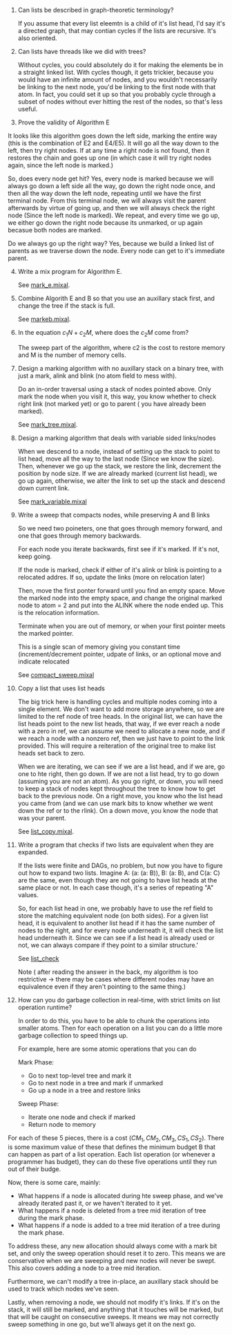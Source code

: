 1) Can lists be described in graph-theoretic terminology?

    If you assume that every list eleemtn is a child of it's list head, I'd say it's a directed graph, that may contian cycles if the lists are recursive. It's also oriented.

2) Can lists have threads like we did with trees?

    Without cycles, you could absolutely do it for making the elements be in a straight linked list. With cycles though, it gets trickier, because you would have an infinite amount of nodes, and you wouldn't necessarily be linking to the next node, you'd be linking to the first node with that atom. In fact, you could set it up so that you probably cycle through a subset of nodes without ever hitting the rest of the nodes, so that's less useful.

3) Prove the validity of Algorithm E

It looks like this algorithm goes down the left side, marking the entire way (this is the combination of E2 and E4/E5). It will go all the way down to the left, then try right nodes. If at any time a right node is not found, then it restores the chain and goes up one (in which case it will try right nodes again, since the left node is marked.)

So, does every node get hit? Yes, every node is marked because we will always go down a left side all the way, go down the right node once, and then all the way down the left node, repeating until we have the first terminal node. From this terminal node, we will always visit the parent afterwards by virtue of going up, and then we will always check the right node (Since the left node is marked). We repeat, and every time we go up, we either go down the right node because its unmarked, or up again becasue both nodes are marked.

Do we always go up the right way? Yes, because we build a linked list of parents as we traverse down the node. Every node can get to it's immediate parent.

4)  Write a mix program for Algorithm E.

    See [mark_e.mixal](mark_e.mixal).

5)  Combine Algorith E and B so that you use an auxillary stack first, and change the tree if the stack is full.


    See [markeb.mixal](mark_eb.mixal).

6)  In the equation $c_1N+c_2M$, where does the $c_2M$ come from?

    The sweep part of the algorithm, where c2 is the cost to restore memory and M is the number of memory cells.

7)  Design a marking algorithm with no auxillary stack on a binary tree, with just a mark, alink and blink (no atom field to mess with).

    Do an in-order traversal using a stack of nodes pointed above. Only mark the node when you visit it, this way, you know whether to check right link (not marked yet) or go to parent ( you have already been marked).

    See [mark_tree.mixal](mark_tree.mixal).

8)  Design a marking algorithm that deals with variable sided links/nodes

    When we descend to a node, instead of setting up the stack to point to list head, move all the way to the last node (Since we know the size). Then, whenever we go up the stack, we restore the link, decrement the position by node size. If we are already marked (current list head), we go up again, otherwise, we alter the link to set up the stack and descend down current link.

    See [mark_variable.mixal](mark_variable.mixal)

9)  Write a sweep that compacts nodes, while preserving A and B links

    So we need two poineters, one that goes through memory forward, and one that goes through memory backwards.

    For each node you iterate backwards, first see if it's marked. If it's not, keep going.

    If the node is marked, check if either of it's alink or blink is pointing to a relocated addres. If so, update the links (more on relocation later)

    Then, move the first ponter forward until you find an empty space. Move the marked node into the empty space, and change the original marked node to atom = 2 and put into the ALINK where the node ended up. This is the relocation information.  

    Terminate when you are out of memory, or when your first pointer meets the marked pointer.

    This is a single scan of memory giving you constant time (increment/decrement pointer, udpate of links, or an optional move and indicate relocated 

    See [compact_sweep.mixal](compact_sweep.mixal)

10) Copy a list that uses list heads

    The big trick here is handling cycles and multiple nodes coming into a single element. We don't want to add more storage anywhere, so we are limited to the ref node of tree heads. In the original list, we can have the list heads point to the new list heads, that way, if we ever reach a node with a zero in ref, we can assume we need to allocate a new node, and if we reach a node with a nonzero ref, then we just have to point to the link provided. This will require a reiteration of the original tree to make list heads set back to zero.

    When we are iterating, we can see if we are a list head, and if we are, go one to hte right, then go down. If we are not a list head, try to go down (assuming you are not an atom). As you go right, or down, you will need to keep a stack of nodes kept throughout the tree to know how to get back to the previous node. On a right move, you know who the list head you came from (and we can use mark bits to know whether we went down the ref or to the rlink). On a down move, you know the node that was your parent.

    See [list_copy.mixal](list_copy.mixal).


11) Write a program that checks if two lists are equivalent when they are expanded.

    If the lists were finite and DAGs, no problem, but now you have to figure out how to expand two lists. Imagine A: (a: (a: B)), B: (a: B), and C(a: C) are the same, even though they are not going to have list heads at the same place or not. In each case though, it's a series of repeating "A" values.

    So, for each list head in one, we probably have to use the ref field to store the matching equivalent node (on both sides). For a given list head, it is equivalent to another list head if it has the same number of nodes to the right, and for every node underneath it, it will check the list head underneath it. Since we can see if a list head is already used or not, we can always compare if they point to a similar structure.'

    See [list_check](list_check.mixal)

    Note ( after reading the answer in the back, my algorithm is too restrictive -> there may be cases where different nodes may have an equivalence even if they aren't pointing to the same thing.)

12) How can you do garbage collection in real-time, with strict limits on list operation runtime?

    In order to do this, you have to be able to chunk the operations into smaller atoms. Then for each operation on a list you can do a little more garbage collection to speed things up.

    For example, here are some atomic operations that you can do

    Mark Phase:

    - Go to next top-level tree and mark it
    - Go to next node in a tree and mark if unmarked
    - Go up a node in a tree and restore links
    
    Sweep Phase:
    - Iterate one node and check if marked
    - Return node to memory


For each of these 5 pieces, there is a cost $(CM_1, CM_2, CM_3, CS_1, CS_2)$. There is some maximum value of these that defines the minimum budget B that can happen as part of a list operation. Each list operation (or whenever a programmer has budget), they can do these five operations until they run out of their budge. 

Now, there is some care, mainly:

- What happens if a node is allocated during hte sweep phase, and we've already iterated past it, or we haven't iterated to it yet.
- What happens if a node is deleted from a tree mid iteration of tree during the mark phase.
- What happens if a node is added to a tree mid iteration of a tree during the mark phase.

To address these, any new allocation should always come with a mark bit set, and only the sweep operation should reset it to zero. This means we are conservative when we are sweeping and new nodes will never be swept. This also covers adding a node to a tree mid iteration.

Furthermore, we can't modify a tree in-place, an auxillary stack should be used to track which nodes we've seen. 

Lastly, when removing a node, we should not modify it's links. If it's on the stack, it will still be marked, and anything that it touches will be marked, but that will be caught on consecutive sweeps. It means we may not correctly sweep something in one go, but we'll always get it on the next go.